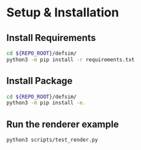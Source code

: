 # Setup & Installation

## Install Requirements

```bash
cd ${REPO_ROOT}/defsim/
python3 -m pip install -r requirements.txt
```

## Install Package

```bash
cd ${REPO_ROOT}/defsim/
python3 -m pip install -e.
```

## Run the renderer example

```bash
python3 scripts/test_render.py
```
